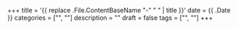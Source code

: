 +++
title = '{{ replace .File.ContentBaseName "-" " " | title }}'
date = {{ .Date }}
categories = ["", ""]
description = ""
draft = false
tags = ["", ""]
+++
